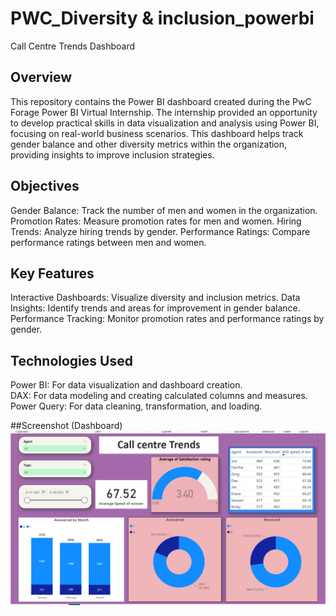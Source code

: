 # PWC_Diversity & inclusion_powerbi
Call Centre Trends Dashboard

## Overview
This repository contains the Power BI dashboard created during the PwC Forage Power BI Virtual Internship. The internship provided an opportunity to develop practical skills in data visualization and analysis using Power BI, focusing on real-world business scenarios. This dashboard helps track gender balance and other diversity metrics within the organization, providing insights to improve inclusion strategies.

## Objectives
Gender Balance: Track the number of men and women in the organization.
Promotion Rates: Measure promotion rates for men and women.
Hiring Trends: Analyze hiring trends by gender.
Performance Ratings: Compare performance ratings between men and women.

## Key Features
Interactive Dashboards: Visualize diversity and inclusion metrics.
Data Insights: Identify trends and areas for improvement in gender balance.
Performance Tracking: Monitor promotion rates and performance ratings by gender.                                                                                                                                     

## Technologies Used
Power BI: For data visualization and dashboard creation.                                                                                                                                                             
DAX: For data modeling and creating calculated columns and measures.                                                                                                                                                 
Power Query: For data cleaning, transformation, and loading.

##Screenshot (Dashboard)
![Dashboard Image](https://github.com/Drupad-H-S/PWC_call-_center_powerbi/blob/main/PWC_cc.png)
